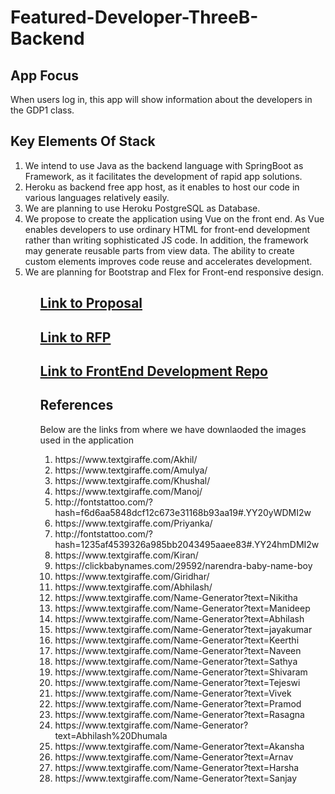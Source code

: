 # Featured-Developer-ThreeB-Backend

## App Focus
When users log in, this app will show information about the developers in the GDP1 class.

## Key Elements Of Stack
<ol>
<li> We intend to use Java as the backend language with SpringBoot as Framework, as it facilitates the development of rapid app solutions.</li>
<li> Heroku as backend free app host, as it enables to host our code in various languages relatively easily.</li>
<li> We are planning to use Heroku PostgreSQL as Database. </li>
<li> We propose to create the application using Vue on the front end. As Vue enables developers to use ordinary HTML for front-end development rather than writing sophisticated JS code. In addition, the framework may generate reusable parts from view data. The ability to create custom elements improves code reuse and accelerates development.</li>
 <li> We are planning for Bootstrap and Flex for Front-end responsive design.</li>
<ol>

   ## [Link to Proposal ](https://github.com/KeerthiMuli/Featured-Developer-Proposal/blob/main/Proposal.md)
  
   ## [Link to RFP ](https://github.com/akhilmallepally/featured-developers/)
    
   ## [Link to FrontEnd Development Repo ](https://github.com/sagajayakumar/FeaturedDeveloperVue)
    
   ## References
 Below are the links from where we have downlaoded the images used in the application
  <ol>
    <li>  https://www.textgiraffe.com/Akhil/ </li>
   <li> https://www.textgiraffe.com/Amulya/</li>
   <li> https://www.textgiraffe.com/Khushal/</li>
   <li> https://www.textgiraffe.com/Manoj/ </li>
   <li> http://fontstattoo.com/?hash=f6d6aa5848dcf12c673e31168b93aa19#.YY20yWDMI2w</li>
   <li> https://www.textgiraffe.com/Priyanka/ </li>
   <li> http://fontstattoo.com/?hash=1235af4539326a985bb2043495aaee83#.YY24hmDMI2w</li>
   <li> https://www.textgiraffe.com/Kiran/ </li>
   <li>https://clickbabynames.com/29592/narendra-baby-name-boy</li>
   <li> https://www.textgiraffe.com/Giridhar/ </li>
   <li> https://www.textgiraffe.com/Abhilash/ </li>
   <li> https://www.textgiraffe.com/Name-Generator?text=Nikitha </li>
   <li> https://www.textgiraffe.com/Name-Generator?text=Manideep </li>
   <li> https://www.textgiraffe.com/Name-Generator?text=Abhilash </li>
   <li> https://www.textgiraffe.com/Name-Generator?text=jayakumar </li>
   <li> https://www.textgiraffe.com/Name-Generator?text=Keerthi </li>
   <li> https://www.textgiraffe.com/Name-Generator?text=Naveen </li>
   <li> https://www.textgiraffe.com/Name-Generator?text=Sathya </li>
   <li> https://www.textgiraffe.com/Name-Generator?text=Shivaram </li>
   <li> https://www.textgiraffe.com/Name-Generator?text=Tejeswi </li>
   <li> https://www.textgiraffe.com/Name-Generator?text=Vivek </li>
   <li> https://www.textgiraffe.com/Name-Generator?text=Pramod </li>
   <li> https://www.textgiraffe.com/Name-Generator?text=Rasagna </li>
   <li> https://www.textgiraffe.com/Name-Generator?text=Abhilash%20Dhumala </li>
   <li> https://www.textgiraffe.com/Name-Generator?text=Akansha </li>
   <li> https://www.textgiraffe.com/Name-Generator?text=Arnav </li>
   <li> https://www.textgiraffe.com/Name-Generator?text=Harsha </li>
   <li> https://www.textgiraffe.com/Name-Generator?text=Sanjay </li>
   
 </ol> 
       
    
   
